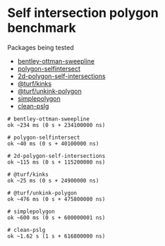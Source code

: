 # Self intersection polygon benchmark

Packages being tested

* [bentley-ottman-sweepline](https://npmjs.org/package/bentley-ottman-sweepline)
* [polygon-selfintersect](https://npmjs.org/package/polygon-selfintersect)
* [2d-polygon-self-intersections](https://npmjs.org/package/2d-polygon-self-intersections)
* [@turf/kinks](https://npmjs.org/package/@turf/kinks)
* [@turf/unkink-polygon](https://npmjs.org/package/@turf/unkink-polygon)
* [simplepolygon](https://npmjs.org/package/simplepolygon)
* [clean-pslg](https://npmjs.org/package/clean-pslg)

```
# bentley-ottman-sweepline
ok ~234 ms (0 s + 234100000 ns)

# polygon-selfintersect
ok ~40 ms (0 s + 40100000 ns)

# 2d-polygon-self-intersections
ok ~115 ms (0 s + 115200000 ns)

# @turf/kinks
ok ~25 ms (0 s + 24900000 ns)

# @turf/unkink-polygon
ok ~476 ms (0 s + 475800000 ns)

# simplepolygon
ok ~600 ms (0 s + 600000001 ns)

# clean-pslg
ok ~1.62 s (1 s + 616800000 ns)
```
